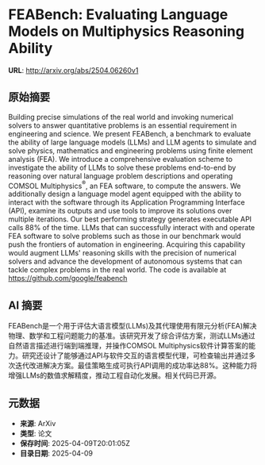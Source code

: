 # FEABench: Evaluating Language Models on Multiphysics Reasoning Ability

**URL**: http://arxiv.org/abs/2504.06260v1

## 原始摘要

Building precise simulations of the real world and invoking numerical solvers
to answer quantitative problems is an essential requirement in engineering and
science. We present FEABench, a benchmark to evaluate the ability of large
language models (LLMs) and LLM agents to simulate and solve physics,
mathematics and engineering problems using finite element analysis (FEA). We
introduce a comprehensive evaluation scheme to investigate the ability of LLMs
to solve these problems end-to-end by reasoning over natural language problem
descriptions and operating COMSOL Multiphysics$^\circledR$, an FEA software, to
compute the answers. We additionally design a language model agent equipped
with the ability to interact with the software through its Application
Programming Interface (API), examine its outputs and use tools to improve its
solutions over multiple iterations. Our best performing strategy generates
executable API calls 88% of the time. LLMs that can successfully interact with
and operate FEA software to solve problems such as those in our benchmark would
push the frontiers of automation in engineering. Acquiring this capability
would augment LLMs' reasoning skills with the precision of numerical solvers
and advance the development of autonomous systems that can tackle complex
problems in the real world. The code is available at
https://github.com/google/feabench


## AI 摘要

FEABench是一个用于评估大语言模型(LLMs)及其代理使用有限元分析(FEA)解决物理、数学和工程问题能力的基准。该研究开发了综合评估方案，测试LLMs通过自然语言描述进行端到端推理，并操作COMSOL Multiphysics软件计算答案的能力。研究还设计了能够通过API与软件交互的语言模型代理，可检查输出并通过多次迭代改进解决方案。最佳策略生成可执行API调用的成功率达88%。这种能力将增强LLMs的数值求解精度，推动工程自动化发展。相关代码已开源。

## 元数据

- **来源**: ArXiv
- **类型**: 论文
- **保存时间**: 2025-04-09T20:01:05Z
- **目录日期**: 2025-04-09
